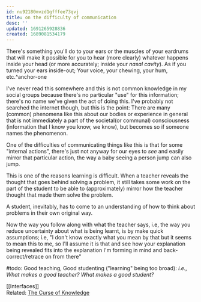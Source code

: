 ```yaml
---
id: nu92180mvzd1gfffee73qvj
title: on the difficulty of communication
desc: ''
updated: 1691265928836
created: 1689081534179
---
```


There's something you'll do to your ears or the muscles of your eardrums that will make it possible for you to hear (more clearly) whatever happens inside your head (or more accurately; inside your _nasal cavity_). As if you turned your ears inside-out; Your voice, your chewing, your hum, etc.^anchor-one

I've never read this somewhere and this is not common knowledge in my social groups because there's no particular "use" for this information; there's no name we've given the act of doing this. I've probably not searched the internet though, but this is the point: There are many (common) phenomena like this about our bodies or experience in general that is not immediately a part of the societal(or communal) consciousness (information that I know you know, we know), but becomes so if someone names the phenomenon.

One of the difficulties of communicating things like this is that for some "internal actions", there's just not anyway for our eyes to _see_ and easily mirror that particular action, the way a baby seeing a person jump can also jump.

This is one of the reasons learning is difficult. When a teacher reveals the thought that goes behind solving a problem, it still takes some work on the part of the student to be able to (approximately) mirror how the teacher thought that made them solve the problem.

A student, inevitably, has to come to an understanding of how to think about problems in their own original way.

Now the way you follow along with what the teacher says, i.e, the way you reduce uncertainty about what is being learnt, is by make quick assumptions; i.e, "I don't know exactly what you mean by that but it seems to mean this to me, so I'll assume it is that and see how your explanation being revealed fits into the explanation I'm forming in mind and back-correct/retrace on from there" 

#todo: Good teaching, Good studenting ("learning" being too broad): _i.e., What makes a good teacher? What makes a good student?_

[[Interfaces]]  
Related: [The Curse of Knowledge](https://en.wikipedia.org/wiki/Curse_of_knowledge)

